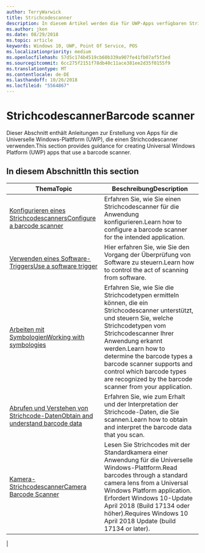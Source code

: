 ```yaml
---
author: TerryWarwick
title: Strichcodescanner
description: In diesem Artikel werden die für UWP-Apps verfügbaren Strichcodescanner-Features aufgeführt, sowie die Links zu den Anleitungen für ihre Verwendung.
ms.author: jken
ms.date: 08/29/2018
ms.topic: article
keywords: Windows 10, UWP, Point Of Service, POS
ms.localizationpriority: medium
ms.openlocfilehash: 57d5c174b4519cb60b339a907fe41fb07af5f3ed
ms.sourcegitcommit: 6cc275f2151f78db40c11ace381ee2d35f0155f9
ms.translationtype: MT
ms.contentlocale: de-DE
ms.lasthandoff: 10/26/2018
ms.locfileid: "5564867"
---
```

# <a name="barcode-scanner"></a><span data-ttu-id="3e1da-104">Strichcodescanner</span><span class="sxs-lookup"><span data-stu-id="3e1da-104">Barcode scanner</span></span>

<span data-ttu-id="3e1da-105">Dieser Abschnitt enthält Anleitungen zur Erstellung von Apps für die Universelle Windows-Plattform (UWP), die einen Strichcodescanner verwenden.</span><span class="sxs-lookup"><span data-stu-id="3e1da-105">This section provides guidance for creating Universal Windows Platform (UWP) apps that use a barcode scanner.</span></span>

## <a name="in-this-section"></a><span data-ttu-id="3e1da-106">In diesem Abschnitt</span><span class="sxs-lookup"><span data-stu-id="3e1da-106">In this section</span></span>

|<span data-ttu-id="3e1da-107">Thema</span><span class="sxs-lookup"><span data-stu-id="3e1da-107">Topic</span></span> |<span data-ttu-id="3e1da-108">Beschreibung</span><span class="sxs-lookup"><span data-stu-id="3e1da-108">Description</span></span> |
|------|------------|
| [<span data-ttu-id="3e1da-109">Konfigurieren eines Strichcodescanners</span><span class="sxs-lookup"><span data-stu-id="3e1da-109">Configure a barcode scanner</span></span>](../devices-sensors/pos-barcodescanner-configure.md)  | <span data-ttu-id="3e1da-110">Erfahren Sie, wie Sie einen Strichcodescanner für die Anwendung konfigurieren.</span><span class="sxs-lookup"><span data-stu-id="3e1da-110">Learn how to configure a barcode scanner for the intended application.</span></span> |
| [<span data-ttu-id="3e1da-111">Verwenden eines Software-Triggers</span><span class="sxs-lookup"><span data-stu-id="3e1da-111">Use a software trigger</span></span>](../devices-sensors/pos-barcodescanner-software-trigger.md) | <span data-ttu-id="3e1da-112">Hier erfahren Sie, wie Sie den Vorgang der Überprüfung von Software zu steuern.</span><span class="sxs-lookup"><span data-stu-id="3e1da-112">Learn how to control the act of scanning from software.</span></span> |
| [<span data-ttu-id="3e1da-113">Arbeiten mit Symbologien</span><span class="sxs-lookup"><span data-stu-id="3e1da-113">Working with symbologies</span></span>](pos-barcodescanner-symbologies.md) | <span data-ttu-id="3e1da-114">Erfahren Sie, wie Sie die Strichcodetypen ermitteln können, die ein Strichcodescanner unterstützt, und steuern Sie, welche Strichcodetypen vom Strichcodescanner Ihrer Anwendung erkannt werden.</span><span class="sxs-lookup"><span data-stu-id="3e1da-114">Learn how to determine the  barcode types a barcode scanner supports and control which barcode types are recognized by the barcode scanner from your application.</span></span> |
| [<span data-ttu-id="3e1da-115">Abrufen und Verstehen von Strichcode-Daten</span><span class="sxs-lookup"><span data-stu-id="3e1da-115">Obtain and understand barcode data</span></span>](pos-barcodescanner-scan-data.md) | <span data-ttu-id="3e1da-116">Erfahren Sie, wie zum Erhalt und der Interpretation der Strichcode-Daten, die Sie scannen.</span><span class="sxs-lookup"><span data-stu-id="3e1da-116">Learn how to obtain and interpret the barcode data that you scan.</span></span> |
| [<span data-ttu-id="3e1da-117">Kamera-Strichcodescanner</span><span class="sxs-lookup"><span data-stu-id="3e1da-117">Camera Barcode Scanner</span></span>](pos-camerabarcode.md) | <span data-ttu-id="3e1da-118">Lesen Sie Strichcodes mit der Standardkamera einer Anwendung für die Universelle Windows-Plattform.</span><span class="sxs-lookup"><span data-stu-id="3e1da-118">Read barcodes through a standard camera lens from a Universal Windows Platform application.</span></span> <span data-ttu-id="3e1da-119">Erfordert Windows 10-Update April 2018 (Build 17134 oder höher).</span><span class="sxs-lookup"><span data-stu-id="3e1da-119">Requires Windows 10 April 2018 Update (build 17134 or later).</span></span> |
|
 
